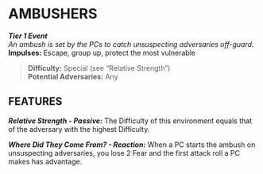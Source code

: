 ﻿---
tags:
  - Environment
  - Statblock

name: 'AMBUSHERS'
tier: 1
type: Event
description: 'An ambush is set by the PCs to catch unsuspecting adversaries off-guard.'
difficulty: 'Special (see “Relative Strength”)'
impulses: 'Escape, group up, protect the most vulnerable'
potential_adversaries: 'Any'
feats:
- name: 'Relative Strength'
  type: 'Passive'
  text: 'The Difficulty of this environment equals that of the adversary with the highest Difficulty.'
- name: 'Where Did They Come From?'
  type: 'Reaction'
  text: 'When a PC starts the ambush on unsuspecting adversaries, you lose 2 Fear and the first attack roll a PC makes has advantage.'
layout: Daggerheart Environment
source: srd-adversary
statblock: true
---

# AMBUSHERS

***Tier 1 Event***  
*An ambush is set by the PCs to catch unsuspecting adversaries off-guard.*  
**Impulses:** Escape, group up, protect the most vulnerable

> **Difficulty:** Special (see “Relative Strength”)  
> **Potential Adversaries:** Any

## FEATURES

***Relative Strength - Passive:*** The Difficulty of this environment equals that of the adversary with the highest Difficulty.

***Where Did They Come From? - Reaction:*** When a PC starts the ambush on unsuspecting adversaries, you lose 2 Fear and the first attack roll a PC makes has advantage.
